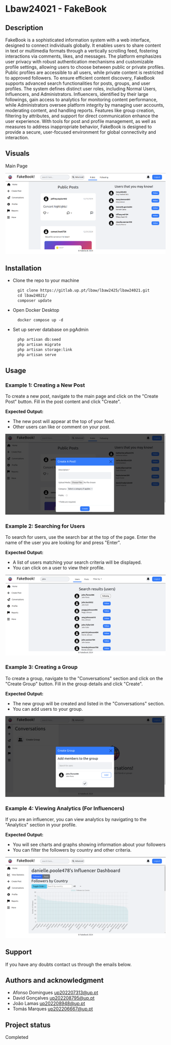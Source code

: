 # Lbaw24021 - FakeBook

## Description

FakeBook is a sophisticated information system with a web interface, designed to connect individuals globally. It enables users to share content in text or multimedia formats through a vertically scrolling feed, fostering interactions via comments, likes, and messages. The platform emphasizes user privacy with robust authentication mechanisms and customizable profile settings, allowing users to choose between public or private profiles. Public profiles are accessible to all users, while private content is restricted to approved followers. To ensure efficient content discovery, FakeBook supports advanced search functionalities for posts, groups, and user profiles.
The system defines distinct user roles, including Normal Users, Influencers, and Administrators. Influencers, identified by their large followings, gain access to analytics for monitoring content performance, while Administrators oversee platform integrity by managing user accounts, moderating content, and handling reports. Features like group creation, filtering by attributes, and support for direct communication enhance the user experience. With tools for post and profile management, as well as measures to address inappropriate behavior, FakeBook is designed to provide a secure, user-focused environment for global connectivity and interaction.

## Visuals

Main Page

![](/imgs/main_page.png)


## Installation

- Clone the repo to your machine

        git clone https://gitlab.up.pt/lbaw/lbaw2425/lbaw24021.git
        cd lbaw24021/
        composer update

- Open Docker Desktop

        docker compose up -d

- Set up server database on pgAdmin 

        php artisan db:seed
        php artisan migrate
        php artisan storage:link
        php artisan serve

## Usage

### Example 1: Creating a New Post

To create a new post, navigate to the main page and click on the "Create Post" button. Fill in the post content and click "Create".

**Expected Output:**
- The new post will appear at the top of your feed.
- Other users can like or comment on your post.

![](/imgs/create_post.png)

### Example 2: Searching for Users

To search for users, use the search bar at the top of the page. Enter the name of the user you are looking for and press "Enter".

**Expected Output:**
- A list of users matching your search criteria will be displayed.
- You can click on a user to view their profile.

![](/imgs/search.png)

### Example 3: Creating a Group

To create a group, navigate to the "Conversations" section and click on the "Create Group" button. Fill in the group details and click "Create".

**Expected Output:**
- The new group will be created and listed in the "Conversations" section.
- You can add users to your group.

![](/imgs/create_group.png)

### Example 4: Viewing Analytics (For Influencers)

If you are an influencer, you can view analytics by navigating to the "Analytics" section in your profile.

**Expected Output:**
- You will see charts and graphs showing information about your followers
- You can filter the followers by country and other criteria.

![](/imgs/analytics.png)

## Support

If you have any doubts contact us through the emails below.

## Authors and acknowledgment

- Afonso Domingues up202207313@up.pt
- David Gonçalves up202208795@up.pt
- João Lamas up202208948@up.pt
- Tomás Marques up202206667@up.pt

## Project status

Completed
